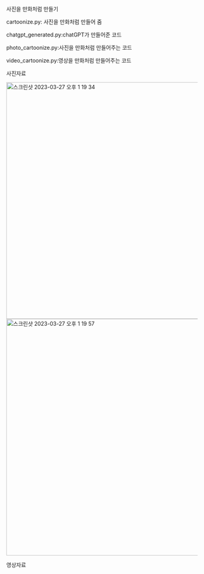사진을 만화처럼 만들기

cartoonize.py: 사진을 만화처럼 만들어 줌

chatgpt_generated.py:chatGPT가 만들어준 코드

photo_cartoonize.py:사진을 만화처럼 만들어주는 코드

video_cartoonize.py:영상을 만화처럼 만들어주는 코드


사진자료

<img width="624" alt="스크린샷 2023-03-27 오후 1 19 34" src="https://user-images.githubusercontent.com/61642764/227849420-ae517011-4a9f-48c9-9d78-50a6efa6632e.png">
<img width="624" alt="스크린샷 2023-03-27 오후 1 19 57" src="https://user-images.githubusercontent.com/61642764/227849428-359a3b86-92ee-496a-aaa1-563f1feef14e.png">


영상자료


